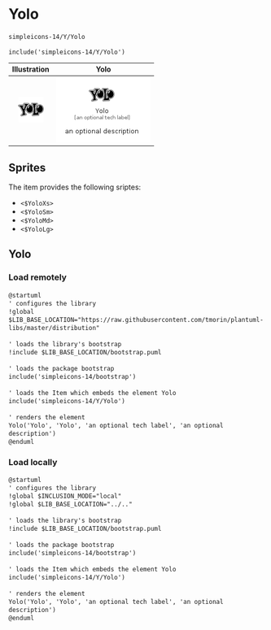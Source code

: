 # Yolo


```text
simpleicons-14/Y/Yolo
```

```text
include('simpleicons-14/Y/Yolo')
```



| Illustration | Yolo |
| :---: | :---: |
| ![illustration for Illustration](../../simpleicons-14/Y/Yolo.png) | ![illustration for Yolo](../../simpleicons-14/Y/Yolo.Local.png) |



## Sprites
The item provides the following sriptes:

- `<$YoloXs>`
- `<$YoloSm>`
- `<$YoloMd>`
- `<$YoloLg>`





## Yolo

### Load remotely
```plantuml
@startuml
' configures the library
!global $LIB_BASE_LOCATION="https://raw.githubusercontent.com/tmorin/plantuml-libs/master/distribution"

' loads the library's bootstrap
!include $LIB_BASE_LOCATION/bootstrap.puml

' loads the package bootstrap
include('simpleicons-14/bootstrap')

' loads the Item which embeds the element Yolo
include('simpleicons-14/Y/Yolo')

' renders the element
Yolo('Yolo', 'Yolo', 'an optional tech label', 'an optional description')
@enduml
```

### Load locally
```plantuml
@startuml
' configures the library
!global $INCLUSION_MODE="local"
!global $LIB_BASE_LOCATION="../.."

' loads the library's bootstrap
!include $LIB_BASE_LOCATION/bootstrap.puml

' loads the package bootstrap
include('simpleicons-14/bootstrap')

' loads the Item which embeds the element Yolo
include('simpleicons-14/Y/Yolo')

' renders the element
Yolo('Yolo', 'Yolo', 'an optional tech label', 'an optional description')
@enduml
```

